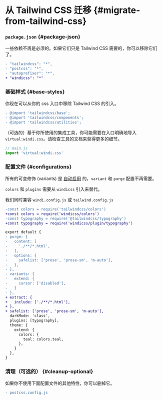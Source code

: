 [auto]: /features/value-auto-infer
[design]: /posts/story

# 从 Tailwind CSS 迁移 {#migrate-from-tailwind-css}

### `package.json` {#package-json}

一些依赖不再是必须的。如果它们只是 Tailwind CSS 需要的，你可以移除它们了。

```diff
- "tailwindcss": "*",
- "postcss": "*",
- "autoprefixer": "*",
+ "windicss": "*"
```

### 基础样式 {#base-styles}

你现在可以从你的 css 入口中移除 Tailwind CSS 的引入。

```diff
- @import 'tailwindcss/base';
- @import 'tailwindcss/components';
- @import 'tailwindcss/utilities';
```

（可选的）基于你所使用的集成工具，你可能需要在入口明确地导入 `virtual:windi.css`。请检查工具的文档来获得更多的细节。

```js
// main.js
import 'virtual:windi.css'
```

### 配置文件 {#configurations}

所有的可变修饰 (variants) 是 [自动启用][auto] 的，`variant` 和 `purge` 配置不再需要。

`colors` 和 `plugins` 需要从 `windicss` 引入来替代。

我们同时兼容 `windi.config.js` 或 `tailwind.config.js`

```diff
-const colors = require('tailwindcss/colors')
+const colors = require('windicss/colors')
-const typography = require('@tailwindcss/typography')
+const typography = require('windicss/plugin/typography')

export default {
- purge: {
-   content: [
-     './**/*.html',
-   ],
-   options: {
-     safelist: ['prose', 'prose-sm', 'm-auto'],
-   },
- },
- variants: {
-   extend: {
-     cursor: ['disabled'],
-   }
- },
+ extract: {
+   include: ['./**/*.html'],
+ },
+ safelist: ['prose', 'prose-sm', 'm-auto'],
  darkMode: 'class',
  plugins: [typography],
  theme: {
    extend: {
      colors: {
        teal: colors.teal,
      },
    }
  },
}
```

### 清理（可选的） {#cleanup-optional}

如果你不使用下面配置文件的其他特性，你可以删掉它。

```diff
- postcss.config.js
```
